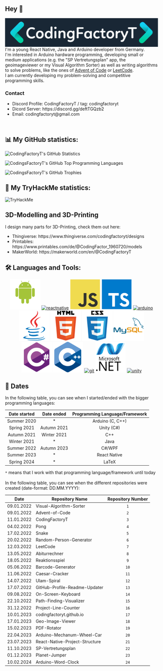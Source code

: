 ## Hey :wave:

<img src="CodingFactoryT_Logo_New.png" align ="right">

I'm a young React Native, Java and Arduino developer from Germany. <br>
I'm interested in Arduino hardware programming, developing small or medium applications (e.g. the "SP Vertretungsplan" app, the geoimageviewer or my Visual Algorithm Sorter) as well as writing algorithms to solve problems, like the ones of [Advent of Code](https://adventofcode.com) or [LeetCode](https://leetcode.com).
<br>
I am currently developing my problem-solving and competitive programming skills.

### Contact
<ul>
  <li> Discord Profile: CodingFactoryT / tag: codingfactoryt </li>
  <li> Dicord Server: https://discord.gg/deftTGQzb2 </li>
  <li> Email: codingfactoryt@gmail.com</li>
</ul>
  <br>
  
## :bar_chart: My GitHub statistics:      
  ![CodingFactoryT's GitHub Statistics](https://github-readme-stats.vercel.app/api?username=CodingFactoryT&theme=tokyonight) 
  
  ![CodingsFactoryT's GitHub Top Programming Languages](https://github-readme-stats.vercel.app/api/top-langs?username=CodingFactoryT&theme=tokyonight&card_width=495&layout=compact)
  
  ![CodingsFactoryT's GitHub Trophies](https://github-profile-trophy.vercel.app/?username=CodingFactoryT&theme=tokyonight)
  
## :closed_lock_with_key: My TryHackMe statistics:
<img src="https://tryhackme-badges.s3.amazonaws.com/CodingFactoryT.png" alt="TryHackMe">
<be>

## 3D-Modelling and 3D-Printing
I design many parts for 3D-Printing, check them out here:
<ul>
  <li>Thingiverse: https://www.thingiverse.com/codingfactoryt/designs</li>
  <li>Printables: https://www.printables.com/de/@CodingFactor_1960720/models</li>
  <li>MakerWorld: https://makerworld.com/en/@CodingFactoryT</li>

</ul>

## :hammer_and_wrench: Languages and Tools: 
<p align="center"> 
  <a href="https://developer.android.com" target="_blank" rel="noreferrer"> <img src="https://raw.githubusercontent.com/devicons/devicon/master/icons/android/android-original-wordmark.svg" alt="android" width="100" height="100"/></a>
  <a href="https://reactnative.dev/" target="_blank" rel="noreferrer"> <img src="https://reactnative.dev/img/header_logo.svg" alt="reactnative" width="100" height="100"/></a>
  <a href="https://developer.mozilla.org/en-US/docs/Web/JavaScript" target="_blank" rel="noreferrer"> <img src="https://raw.githubusercontent.com/devicons/devicon/master/icons/javascript/javascript-original.svg" alt="javascript" width="100" height="100"/></a>
  <a href="https://www.typescriptlang.org/" target="_blank" rel="noreferrer"> <img src="https://raw.githubusercontent.com/devicons/devicon/master/icons/typescript/typescript-original.svg" alt="typescript" width="100" height="100"/></a>
  <a href="https://www.arduino.cc/" target="_blank" rel="noreferrer"> <img src="https://cdn.worldvectorlogo.com/logos/arduino-1.svg" alt="arduino" width="100" height="100"/></a>
  <a href="https://www.java.com" target="_blank" rel="noreferrer"> <img src="https://raw.githubusercontent.com/devicons/devicon/master/icons/java/java-original.svg" alt="java" width="100" height="100"/></a>
  <a href="https://www.w3.org/html/" target="_blank" rel="noreferrer"> <img src="https://raw.githubusercontent.com/devicons/devicon/master/icons/html5/html5-original-wordmark.svg" alt="html5" width="100" height="100"/></a>
  <a href="https://www.w3schools.com/css/" target="_blank" rel="noreferrer"> <img src="https://raw.githubusercontent.com/devicons/devicon/master/icons/css3/css3-original-wordmark.svg" alt="css3" width="100" height="100"/></a>
  <a href="https://www.mysql.com/" target="_blank" rel="noreferrer"> <img src="https://raw.githubusercontent.com/devicons/devicon/master/icons/mysql/mysql-original-wordmark.svg" alt="mysql" width="100" height="100"/></a>
  <a href="https://www.w3schools.com/cs/" target="_blank" rel="noreferrer"> <img src="https://raw.githubusercontent.com/devicons/devicon/master/icons/csharp/csharp-original.svg" alt="csharp" width="100" height="100"/></a>
  <a href="https://www.w3schools.com/cpp/" target="_blank" rel="noreferrer"> <img src="https://raw.githubusercontent.com/devicons/devicon/master/icons/cplusplus/cplusplus-original.svg" alt="cplusplus" width="100" height="100"/></a>
  <a href="https://git-scm.com/" target="_blank" rel="noreferrer"> <img src="https://www.vectorlogo.zone/logos/git-scm/git-scm-icon.svg" alt="git" width="100" height="100"/></a>
  <a href="https://dotnet.microsoft.com/" target="_blank" rel="noreferrer"> <img src="https://raw.githubusercontent.com/devicons/devicon/master/icons/dot-net/dot-net-original-wordmark.svg" alt="dotnet" width="100" height="100"/></a>
  <a href="https://unity.com/" target="_blank" rel="noreferrer"> <img src="https://www.vectorlogo.zone/logos/unity3d/unity3d-icon.svg" alt="unity" width="100" height="100"/></a>
</p>

## :calendar: Dates

In the following table, you can see when I started/ended with the bigger programming languages: <br>

|Date started|Date ended |Programming Language/Framework|
|:----------:|:---------:|:----------------------------:|
|Summer 2020 |*          |Arduino (C, C++)   	          |
|Spring 2021 |Autumn 2021|Unity (C#)                    |
|Autumn 2021 |Winter 2021|C++                           |
|Winter 2021 |*          |Java                          |
|Summer 2022 |Autumn 2023|C#/WPF                        |
|Summer 2023 |*          |React Native                  |
|Spring 2024 |*          |LaTeX                         |

`*` means that I work with that programming language/framework until today <br> <br> 
In the following table, you can see when the different repositories were created (date-format: DD.MM.YYYY): <br>

|Date      |Repository Name                                                                                     |Repository Number|
|----------|----------------------------------------------------------------------------------------------------|:---------------:|
|09.01.2022|Visual-Algorithm-Sorter                                                                             |`1`              |
|09.01.2022|Advent-of-Code                                                                                      |`2`              |
|11.01.2022|CodingFactoryT                                                                                      |`3`              |
|04.02.2022|Pong                                                                                                |`4`              |
|17.02.2022|Snake                                                                                               |`5`              |
|20.02.2022|Random-Person-Generator                                                                             |`6`              |
|12.03.2022|LeetCode                                                                                            |`7`              |
|13.05.2022|Abiturrechner                                                                                       |`8`              |
|18.05.2022|Reaktionsspiel                                                                                      |`9`              |
|05.06.2022|Barcode-Generator                                                                                   |`10`             |
|11.06.2022|Caesar-Cracker                                                                                      |`11`             |
|14.07.2022|Ulam-Spiral                                                                                         |`12`             |
|17.07.2022|GitHub-Profile-Readme-Updater                                                                       |`13`             |
|09.08.2022|On-Screen-Keyboard                                                                                  |`14`             |
|22.10.2022|Path-Finding-Visualizer                                                                             |`15`             |
|31.12.2022|Project-Line-Counter                                                                                |`16`             |
|10.01.2023|codingfactoryt.github.io                                                                            |`17`             |
|17.01.2023|Geo-Image-Viewer                                                                                    |`18`             |
|15.02.2023|PDF-Rotator                                                                                         |`19`             |
|22.04.2023|Arduino-Mechanum-Wheel-Car                                                                          |`20`             |
|23.07.2023|React-Native-Project-Structure                                                                      |`21`             |
|11.10.2023|SP-Vertretungsplan                                                                                  |`22`             |
|01.12.2023|Planet-Jumper                                                                                       |`23`             |
|10.02.2024|Arduino-Word-Clock                                                                                  |`24`             |
